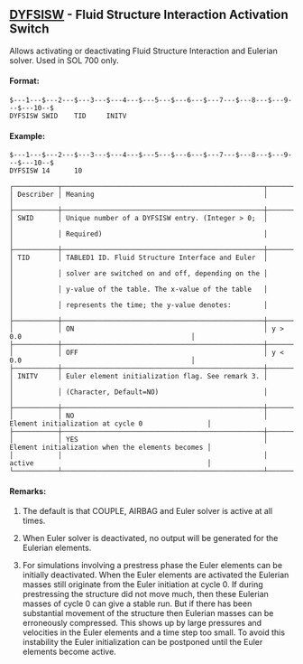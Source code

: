 ## [DYFSISW](https://help.hexagonmi.com/bundle/MSC_Nastran_2022.4/page/Nastran_Combined_Book/qrg/bulkde/TOC.DYFSISW.xhtml) - Fluid Structure Interaction Activation Switch

Allows activating or deactivating Fluid Structure Interaction and Eulerian solver. Used in SOL 700 only.

#### Format:

```nastran
$---1---$---2---$---3---$---4---$---5---$---6---$---7---$---8---$---9---$---10--$
DYFSISW SWID    TID     INITV                                                   
```
#### Example:

```nastran
$---1---$---2---$---3---$---4---$---5---$---6---$---7---$---8---$---9---$---10--$
DYFSISW 14      10                                                              
```
```text
┌───────────┬──────────────────────────────────────────────────┬──────────────────────────────────────────────────┐
│ Describer │ Meaning                                          │                                                  │
├───────────┼──────────────────────────────────────────────────┼──────────────────────────────────────────────────┤
│ SWID      │ Unique number of a DYFSISW entry. (Integer > 0;  │                                                  │
│           │ Required)                                        │                                                  │
├───────────┼──────────────────────────────────────────────────┼──────────────────────────────────────────────────┤
│ TID       │ TABLED1 ID. Fluid Structure Interface and Euler  │                                                  │
│           │ solver are switched on and off, depending on the │                                                  │
│           │ y-value of the table. The x-value of the table   │                                                  │
│           │ represents the time; the y-value denotes:        │                                                  │
├───────────┼──────────────────────────────────────────────────┼──────────────────────────────────────────────────┤
│           │ ON                                               │ y > 0.0                                          │
├───────────┼──────────────────────────────────────────────────┼──────────────────────────────────────────────────┤
│           │ OFF                                              │ y < 0.0                                          │
├───────────┼──────────────────────────────────────────────────┼──────────────────────────────────────────────────┤
│ INITV     │ Euler element initialization flag. See remark 3. │                                                  │
│           │ (Character, Default=NO)                          │                                                  │
├───────────┼──────────────────────────────────────────────────┼──────────────────────────────────────────────────┤
│           │ NO                                               │ Element initialization at cycle 0                │
├───────────┼──────────────────────────────────────────────────┼──────────────────────────────────────────────────┤
│           │ YES                                              │ Element initialization when the elements becomes │
│           │                                                  │ active                                           │
└───────────┴──────────────────────────────────────────────────┴──────────────────────────────────────────────────┘
```
#### Remarks:

1. The default is that COUPLE, AIRBAG and Euler solver is active at all times.

2. When Euler solver is deactivated, no output will be generated for the Eulerian elements.

3. For simulations involving a prestress phase the Euler elements can be initially deactivated. When the Euler elements are activated the Eulerian masses still originate from the Euler initiation at cycle 0. If during prestressing the structure did not move much, then these Eulerian masses of cycle 0 can give a stable run. But if there has been substantial movement of the structure then Eulerian masses can be erroneously compressed. This shows up by large pressures and velocities in the Euler elements and a time step too small. To avoid this instability the Euler initialization can be postponed until the Euler elements become active.

